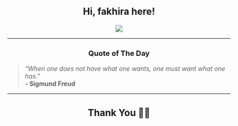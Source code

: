 <h2 align="center"> Hi, fakhira here!</h2>

<p align="center">
<a href="https://github.com/fakhiralkda" alt="github streak"><img src="https://dvst-streak.herokuapp.com/?user=fakhiralkda&theme=tokyonight&fire=DD472C"></a>
</p>

<hr>
<h3 align="center">Quote of The Day</h3>
<p align="center">
<blockquote>
<i>"When one does not have what one wants, one must want what one has."</i>
<br>
<b>- Sigmund Freud</b>
</blockquote>
</p>


<hr>
<h2 align="center">Thank You 🙏🏼</h2>
